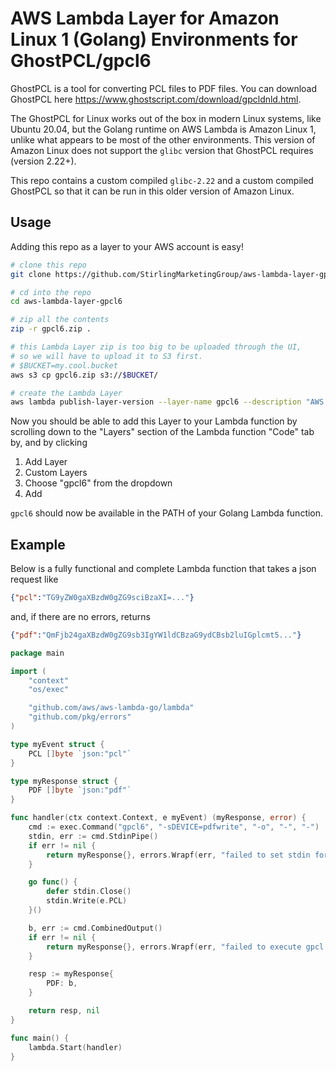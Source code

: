 # AWS Lambda Layer for Amazon Linux 1 (Golang) Environments for GhostPCL/gpcl6

GhostPCL is a tool for converting PCL files to PDF files. You can download GhostPCL here https://www.ghostscript.com/download/gpcldnld.html.

The GhostPCL for Linux works out of the box in modern Linux systems, like Ubuntu 20.04, but the Golang runtime on AWS Lambda is Amazon Linux 1, unlike what appears to be most of the other environments. This version of Amazon Linux does not support the `glibc` version that GhostPCL requires (version 2.22+).

This repo contains a custom compiled `glibc-2.22` and a custom compiled GhostPCL so that it can be run in this older version of Amazon Linux.

## Usage

Adding this repo as a layer to your AWS account is easy!

```sh
# clone this repo
git clone https://github.com/StirlingMarketingGroup/aws-lambda-layer-gpcl6.git

# cd into the repo
cd aws-lambda-layer-gpcl6

# zip all the contents
zip -r gpcl6.zip .

# this Lambda Layer zip is too big to be uploaded through the UI,
# so we will have to upload it to S3 first.
# $BUCKET=my.cool.bucket
aws s3 cp gpcl6.zip s3://$BUCKET/

# create the Lambda Layer
aws lambda publish-layer-version --layer-name gpcl6 --description "AWS Lambda Layer for Amazon Linux 1 (Golang) Environments for GhostPCL/gpcl6" --license-info "MIT" --content S3Bucket=$BUCKET,S3Key=gpcl6.zip --compatible-runtimes go1.x
```

Now you should be able to add this Layer to your Lambda function by scrolling down to the "Layers" section of the Lambda function "Code" tab by, and by clicking
1. Add Layer
2. Custom Layers
3. Choose "gpcl6" from the dropdown
4. Add

`gpcl6` should now be available in the PATH of your Golang Lambda function.

## Example

Below is a fully functional and complete Lambda function that takes a json request like
```json
{"pcl":"TG9yZW0gaXBzdW0gZG9sciBzaXI=..."}
```
and, if there are no errors, returns
```json
{"pdf":"QmFjb24gaXBzdW0gZG9sb3IgYW1ldCBzaG9ydCBsb2luIGplcmt5..."}
```

```go
package main

import (
	"context"
	"os/exec"

	"github.com/aws/aws-lambda-go/lambda"
	"github.com/pkg/errors"
)

type myEvent struct {
	PCL []byte `json:"pcl"`
}

type myResponse struct {
	PDF []byte `json:"pdf"`
}

func handler(ctx context.Context, e myEvent) (myResponse, error) {
	cmd := exec.Command("gpcl6", "-sDEVICE=pdfwrite", "-o", "-", "-")
	stdin, err := cmd.StdinPipe()
	if err != nil {
		return myResponse{}, errors.Wrapf(err, "failed to set stdin for gpcl")
	}

	go func() {
		defer stdin.Close()
		stdin.Write(e.PCL)
	}()

	b, err := cmd.CombinedOutput()
	if err != nil {
		return myResponse{}, errors.Wrapf(err, "failed to execute gpcl: %s", b)
	}

	resp := myResponse{
		PDF: b,
	}

	return resp, nil
}

func main() {
	lambda.Start(handler)
}

```